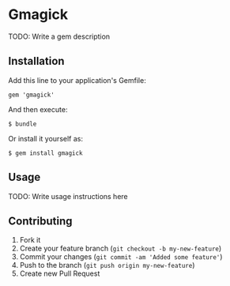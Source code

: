 # Gmagick

TODO: Write a gem description

## Installation

Add this line to your application's Gemfile:

    gem 'gmagick'

And then execute:

    $ bundle

Or install it yourself as:

    $ gem install gmagick

## Usage

TODO: Write usage instructions here

## Contributing

1. Fork it
2. Create your feature branch (`git checkout -b my-new-feature`)
3. Commit your changes (`git commit -am 'Added some feature'`)
4. Push to the branch (`git push origin my-new-feature`)
5. Create new Pull Request
